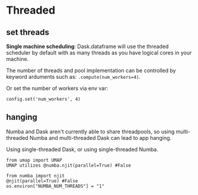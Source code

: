 # Threaded

## set threads
**Single machine scheduling**: Dask.dataframe will use the threaded scheduler by default with as many threads as you have logical cores in your machine.

The number of threads and pool implementation can be controlled by keyword arduments such as: `.compute(num_workers=4)`.

Or set the number of workers via env var:
```
config.set('num_workers', 4)
```

## hanging
Numba and Dask aren't currently able to share threadpools, so using multi-threaded Numba and multi-threaded Dask can lead to app hanging.

Using single-threaded Dask, or using single-threaded Numba.
```
from umap import UMAP
UMAP utilizes @numba.njit(parallel=True) #False

from numba import njit
@njit(parallel=True) #False
os.environ["NUMBA_NUM_THREADS"] = "1"
```
